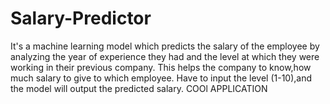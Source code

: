 # Salary-Predictor
It's a machine learning model which predicts the salary of the employee by analyzing the year of experience they had and the level at which they were working in their previous company.
This helps the company to know,how much salary to give to which employee.
Have to input the level (1-10),and the model will output the predicted salary.
COOl APPLICATION

